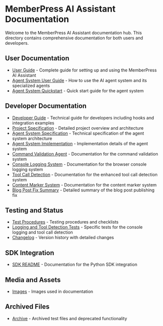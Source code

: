 # MemberPress AI Assistant Documentation

Welcome to the MemberPress AI Assistant documentation hub. This directory contains comprehensive documentation for both users and developers.

## User Documentation

- [User Guide](user-guide.md) - Complete guide for setting up and using the MemberPress AI Assistant
- [Agent System User Guide](agent-system-user-guide.md) - How to use the AI agent system and its specialized agents
- [Agent System Quickstart](agent-system-quickstart.md) - Quick start guide for the agent system

## Developer Documentation

- [Developer Guide](developer-guide.md) - Technical guide for developers including hooks and integration examples
- [Project Specification](project-specification.md) - Detailed project overview and architecture
- [Agent System Specification](agent-system-spec.md) - Technical specification of the agent system architecture
- [Agent System Implementation](agent-system-implementation.md) - Implementation details of the agent system
- [Command Validation Agent](command-validation-agent.md) - Documentation for the command validation system
- [Console Logging System](console-logging-system.md) - Documentation for the browser console logging system
- [Tool Call Detection](tool-call-detection.md) - Documentation for the enhanced tool call detection system
- [Content Marker System](CONTENT_MARKER_SYSTEM.md) - Documentation for the content marker system
- [Blog Post Fix Summary](BLOG_POST_FIX_SUMMARY.md) - Detailed summary of the blog post publishing fix

## Testing and Status

- [Test Procedures](../tests/test-procedures.md) - Testing procedures and checklists
- [Logging and Tool Detection Tests](../tests/logging-and-tool-detection-tests.md) - Specific tests for the console logging and tool call detection
- [Changelog](../CHANGELOG.md) - Version history with detailed changes

## SDK Integration

- [SDK README](../sdk/README.md) - Documentation for the Python SDK integration

## Media and Assets

- [Images](images/) - Images used in documentation

## Archived Files

- [Archive](archive/) - Archived test files and deprecated functionality